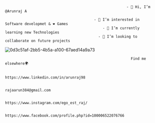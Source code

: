                                                             - 👋 Hi, I’m @Arunraj A
                                                            
                                             - 👀 I’m interested in Software developmet & ❤ Games
                                                 - 🌱 I’m currently learning new Technologies
                                               - 💞️ I’m looking to collaborate on future projects 

<!---
Arunraj98/Arunraj98 is a ✨ special ✨ repository because its `README.md` (this file) appears on your GitHub profile.
You can click the Preview link to take a look at your changes.
--->
![0d3c51af-2bb5-4b5a-a100-67aed14a9a73](https://user-images.githubusercontent.com/67274985/162584912-c4750922-7ecf-4f9b-92d2-d6543d8308c6.jpg)

                                                              
                                                              Find me elsewhere🌍

                                                       https://www.linkedin.com/in/arunraj98

                                                             rajaarun384@gmail.com

                                                       https://www.instagram.com/ego_est_raj/

                                              https://www.facebook.com/profile.php?id=100006522076766
